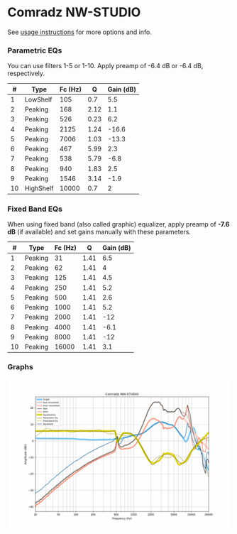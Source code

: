 # Comradz NW-STUDIO
See [usage instructions](https://github.com/jaakkopasanen/AutoEq#usage) for more options and info.

### Parametric EQs
You can use filters 1-5 or 1-10. Apply preamp of -6.4 dB or -6.4 dB, respectively.

|   # | Type      |   Fc (Hz) |    Q |   Gain (dB) |
|-----|-----------|-----------|------|-------------|
|   1 | LowShelf  |       105 | 0.7  |         5.5 |
|   2 | Peaking   |       168 | 2.12 |         1.1 |
|   3 | Peaking   |       526 | 0.23 |         6.2 |
|   4 | Peaking   |      2125 | 1.24 |       -16.6 |
|   5 | Peaking   |      7006 | 1.03 |       -13.3 |
|   6 | Peaking   |       467 | 5.99 |         2.3 |
|   7 | Peaking   |       538 | 5.79 |        -6.8 |
|   8 | Peaking   |       940 | 1.83 |         2.5 |
|   9 | Peaking   |      1546 | 3.14 |        -1.9 |
|  10 | HighShelf |     10000 | 0.7  |         2   |

### Fixed Band EQs
When using fixed band (also called graphic) equalizer, apply preamp of **-7.6 dB** (if available) and set gains manually with these parameters.

|   # | Type    |   Fc (Hz) |    Q |   Gain (dB) |
|-----|---------|-----------|------|-------------|
|   1 | Peaking |        31 | 1.41 |         6.5 |
|   2 | Peaking |        62 | 1.41 |         4   |
|   3 | Peaking |       125 | 1.41 |         4.5 |
|   4 | Peaking |       250 | 1.41 |         5.2 |
|   5 | Peaking |       500 | 1.41 |         2.6 |
|   6 | Peaking |      1000 | 1.41 |         5.2 |
|   7 | Peaking |      2000 | 1.41 |       -12   |
|   8 | Peaking |      4000 | 1.41 |        -6.1 |
|   9 | Peaking |      8000 | 1.41 |       -12   |
|  10 | Peaking |     16000 | 1.41 |         3.1 |

### Graphs
![](./Comradz%20NW-STUDIO.png)
